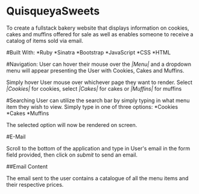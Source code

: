 # QuisqueyaSweets
To create a fullstack bakery website that displays information on cookies, cakes and muffins offered for sale as well as enables someone to receive a catalog of items sold via email.
 
 
#Built With:
*Ruby
*Sinatra
*Bootstrap
*JavaScript
*CSS
*HTML


#Navigation:
User can hover their mouse over the _|Menu|_ and a dropdown menu will appear presenting the User with Cookies, Cakes and Muffins.


Simply hover User mouse over whichever page they want to render. Select _|Cookies|_ for cookies, select _|Cakes|_ for cakes or _|Muffins|_ for muffins


#Searching
User can utilize the search bar by simply typing in what menu item they wish to view. Simply type in one of three options:
*Cookies
*Cakes
*Muffins

The selected option will now be rendered on screen.

#E-Mail

Scroll to the bottom of the application and type in User's email in the form field provided, then click on _submit_ to send an email.


##Email Content

The email sent to the user contains a catalogue of all the menu items and their respective prices. 

